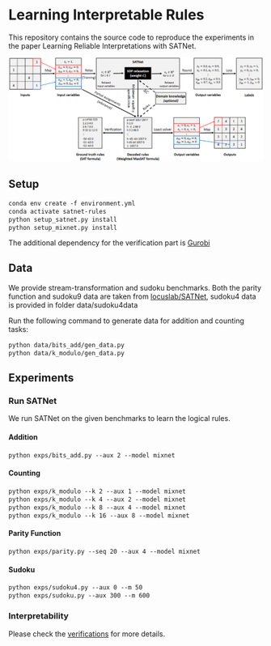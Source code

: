 # Learning Interpretable Rules
This repository contains the source code to reproduce the experiments in the paper Learning Reliable Interpretations with SATNet.

<img src="figures/pipeline.png" width="800">

## Setup
```
conda env create -f environment.yml
conda activate satnet-rules
python setup_satnet.py install
python setup_mixnet.py install
```
The additional dependency for the verification part is [Gurobi](https://www.gurobi.com/) 

## Data
We provide stream-transformation and sudoku benchmarks. Both the parity function and sudoku9 data are taken from [locuslab/SATNet](https://github.com/locuslab/SATNet/), sudoku4 data is provided in folder data/sudoku4data

Run the following command to generate data for addition and counting tasks:
```
python data/bits_add/gen_data.py
python data/k_modulo/gen_data.py
```

## Experiments
### Run SATNet
We run SATNet on the given benchmarks to learn the logical rules.
#### Addition
```
python exps/bits_add.py --aux 2 --model mixnet
```
#### Counting
```
python exps/k_modulo --k 2 --aux 1 --model mixnet
python exps/k_modulo --k 4 --aux 2 --model mixnet
python exps/k_modulo --k 8 --aux 4 --model mixnet
python exps/k_modulo --k 16 --aux 8 --model mixnet
```

#### Parity Function
```
python exps/parity.py --seq 20 --aux 4 --model mixnet
```

#### Sudoku
```
python exps/sudoku4.py --aux 0 --m 50 
python exps/sudoku.py --aux 300 --m 600
```

### Interpretability
Please check the [verifications](https://github.com/ML-PL/satnet-rules/tree/main/verifications) for more details.

